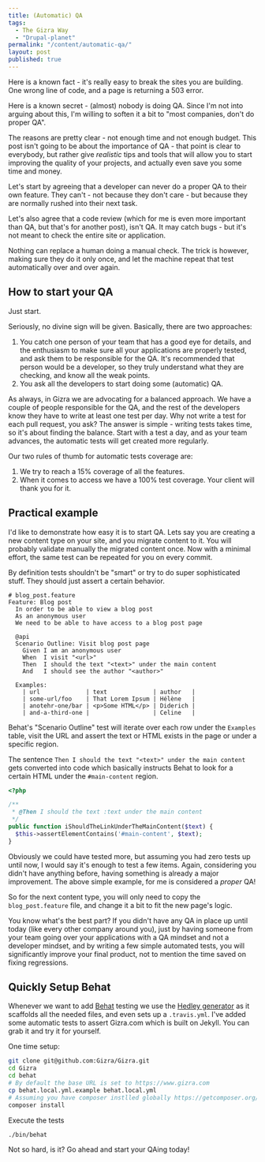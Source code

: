 ```yaml
---
title: (Automatic) QA
tags: 
  - The Gizra Way
  - "Drupal-planet"
permalink: "/content/automatic-qa/"
layout: post
published: true
---
```




Here is a known fact - it's really easy to break the sites you are building. One wrong line of code, and a page is returning a 503 error.

Here is a known secret - (almost) nobody is doing QA. Since I'm not into arguing about this, I'm willing to soften it a bit to "most companies, don't do proper QA".

The reasons are pretty clear - not enough time and not enough budget. This post isn't going to be about the importance of QA - that point is clear to everybody, but rather give _realistic_ tips and tools that will allow you to start improving the quality of your projects, and actually even save you some time and money.

<!-- more -->

Let's start by agreeing that a developer can never do a proper QA to their own feature. They can't - not because they don't care - but because they are normally rushed into their next task.

Let's also agree that a code review (which for me is even more important than QA, but that's for another post), isn't QA. It may catch bugs - but it's not meant to check the entire site or application.

Nothing can replace a human doing a manual check. The trick is however, making sure they do it only once, and let the machine repeat that test automatically over and over again.

## How to start your QA

Just start. 

Seriously, no divine sign will be given. Basically, there are two approaches:

1. You catch one person of your team that has a good eye for details, and the enthusiasm to make sure all your applications are properly tested, and ask them to be responsible for the QA. It's recommended that person would be a developer, so they truly understand what they are checking, and know all the weak points.
1. You ask all the developers to start doing some (automatic) QA.

As always, in Gizra we are advocating for a balanced approach. We have a couple of people responsible for the QA, and the rest of the developers know they have to write at least one test per day. Why not write a test for each pull request, you ask? The answer is simple - writing tests takes time, so it's about finding the balance. Start with a test a day, and as your team advances, the automatic tests will get created more regularly.

Our two rules of thumb for automatic tests coverage are:

1. We try to reach a 15% coverage of all the features.
1. When it comes to access we have a 100% test coverage. Your client will thank you for it.

## Practical example

I'd like to demonstrate how easy it is to start QA. Lets say you are creating a new content type on your site, and you migrate content to it. You will probably validate manually the migrated content once. Now with a minimal effort, the same test can be repeated for you on every commit.

By definition tests shouldn't be "smart" or try to do super sophisticated stuff. They should just assert a certain behavior. 

```Gherkin
# blog_post.feature
Feature: Blog post
  In order to be able to view a blog post
  As an anonymous user
  We need to be able to have access to a blog post page

  @api
  Scenario Outline: Visit blog post page
    Given I am an anonymous user
    When  I visit "<url>"
    Then  I should the text "<text>" under the main content
    And   I should see the author "<author>"

  Examples:
    | url             | text             | author   |
    | some-url/foo    | That Lorem Ipsum | Hélène   |
    | anotehr-one/bar | <p>Some HTML</p> | Diderich |
    | and-a-third-one |                  | Celine   |
```

Behat's "Scenario Outline" test will iterate over each row under the ``Examples`` table, visit the URL and assert the text or HTML exists in the page or under a specific region.

The sentence ``Then I should the text "<text>" under the main content`` gets converted into code which basically instructs Behat to look for a certain HTML under the ``#main-content`` region.

```php
<?php

/**
 * @Then I should the text :text under the main content
 */
public function iShouldTheLinkUnderTheMainContent($text) {
  $this->assertElementContains('#main-content', $text);
}
```

Obviously we could have tested more, but assuming you had zero tests up until now, I would say it's enough to test a few items. Again, considering you didn't have anything before, having something is already a major improvement. The above simple example, for me is considered a _proper_ QA!

So for the next content type, you will only need to copy the ``blog_post.feature`` file, and change it a bit to fit the new page's logic.

You know what's the best part? If you didn't have any QA in place up until today (like every other company around you), just by having someone from your team going over your applications with a QA mindset and not a developer mindset, and by writing a few simple automated tests, you will significantly improve your final product, not to mention the time saved on fixing regressions.

## Quickly Setup Behat

Whenever we want to add [Behat](/content/behat-the-right-way/) testing we use the [Hedley generator](https://github.com/Gizra/generator-hedley) as it scaffolds all the needed files, and even sets up a ``.travis.yml``. I've added some automatic tests to assert Gizra.com which is built on Jekyll. You can grab it and try it for yourself.

One time setup:

```bash
git clone git@github.com:Gizra/Gizra.git
cd Gizra
cd behat
# By default the base URL is set to https://www.gizra.com
cp behat.local.yml.example behat.local.yml
# Assuming you have composer instlled globally https://getcomposer.org/doc/00-intro.md#globally
composer install
```

Execute the tests
```
./bin/behat
```

Not so hard, is it? Go ahead and start your QAing today!